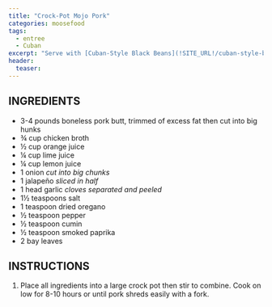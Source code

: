 ```yaml
---
title: "Crock-Pot Mojo Pork"
categories: moosefood
tags: 
  - entree
  - Cuban
excerpt: "Serve with [Cuban-Style Black Beans](!SITE_URL!/cuban-style-black-beans/)."
header:
  teaser: 
---
```


## INGREDIENTS
* 3-4 pounds boneless pork butt, trimmed of excess fat then cut into big hunks
* ¾ cup chicken broth
* ½ cup orange juice
* ¼ cup lime juice
* ¼ cup lemon juice
* 1 onion *cut into big chunks*
* 1 jalapeño *sliced in half*
* 1 head garlic *cloves separated and peeled*
* 1½ teaspoons salt
* 1 teaspoon dried oregano
* ½ teaspoon pepper
* ½ teaspoon cumin
* ½ teaspoon smoked paprika
* 2 bay leaves


## INSTRUCTIONS
1. Place all ingredients into a large crock pot then stir to combine. Cook on low for 8-10 hours or until pork shreds easily with a fork.